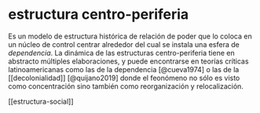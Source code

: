 # estructura centro-periferia
Es un modelo de estructura histórica de relación de poder que lo coloca en un núcleo de control centrar alrededor del cual se instala una esfera de *dependencia*. La dinámica de las estructuras centro-periferia tiene en abstracto múltiples elaboraciones, y puede encontrarse en teorías críticas latinoamericanas como las de la dependencia [@cueva1974] o las de la [[decolonialidad]] [@quijano2019] donde el feonómeno no sólo es visto como concentración sino también como reorganización y relocalización.

[[estructura-social]]